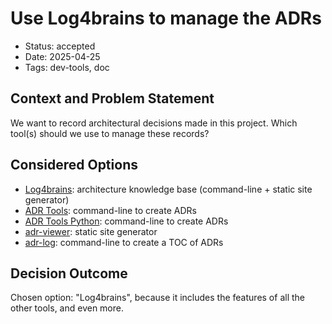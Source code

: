 # Use Log4brains to manage the ADRs

- Status: accepted
- Date: 2025-04-25
- Tags: dev-tools, doc

## Context and Problem Statement

We want to record architectural decisions made in this project.
Which tool(s) should we use to manage these records?

## Considered Options

- [Log4brains](https://github.com/thomvaill/log4brains): architecture knowledge base (command-line + static site generator)
- [ADR Tools](https://github.com/npryce/adr-tools): command-line to create ADRs
- [ADR Tools Python](https://bitbucket.org/tinkerer_/adr-tools-python/src/master/): command-line to create ADRs
- [adr-viewer](https://github.com/mrwilson/adr-viewer): static site generator
- [adr-log](https://adr.github.io/adr-log/): command-line to create a TOC of ADRs

## Decision Outcome

Chosen option: "Log4brains", because it includes the features of all the other tools, and even more.
